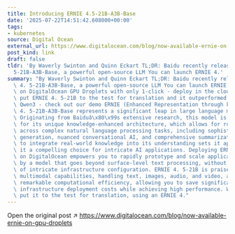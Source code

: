 ```yaml
---
title: Introducing ERNIE 4.5-21B-A3B-Base
date: '2025-07-22T14:51:42.608000+00:00'
tags:
- kubernetes
source: Digital Ocean
external_url: https://www.digitalocean.com/blog/now-available-ernie-on-gpu-droplets
post_kind: link
draft: false
tldr: 'By Waverly Swinton and Quinn Eckart TL;DR: Baidu recently released ERNIE 4.
  5-21B-A3B-Base, a powerful open-source LLM You can launch ERNIE 4.'
summary: "By Waverly Swinton and Quinn Eckart TL;DR: Baidu recently released ERNIE\
  \ 4. 5-21B-A3B-Base, a powerful open-source LLM You can launch ERNIE 4. 5-21B directly\
  \ on DigitalOcean GPU Droplets with only 1-click - deploy in the cloud console We\
  \ put ERNIE 4. 5-21B to the test for translation and it outperformed models like\
  \ Qwen3 - check out our demo ERNIE (Enhanced Representation through kNowledge IntEgration)\
  \ 4. 5-21B-A3B-Base represents a significant leap in large language model development.\
  \ Originating from Baiduâ\x80\x99s extensive research, this model is celebrated\
  \ for its unique knowledge-enhanced architecture, which allows for robust performance\
  \ across complex natural language processing tasks, including sophisticated text\
  \ generation, nuanced conversational AI, and comprehensive summarization. Its ability\
  \ to integrate real-world knowledge into its understanding sets it apart, making\
  \ it a compelling choice for intricate AI applications. Deploying ERNIE 4. 5-21B\
  \ on DigitalOcean empowers you to rapidly prototype and scale applications powered\
  \ by a model that goes beyond surface-level text processing, without the overhead\
  \ of intricate infrastructure configuration. ERNIE 4. 5-21B is praised for its advanced\
  \ multimodal capabilities, handling text, images, audio, and video, as well as its\
  \ remarkable computational efficiency, allowing you to save significantly on AI\
  \ infrastructure deployment costs while achieving high performance. We specifically\
  \ put it to the test for translation, using an ERNIE 4."
---
```

Open the original post ↗ https://www.digitalocean.com/blog/now-available-ernie-on-gpu-droplets
